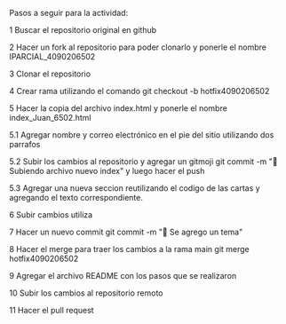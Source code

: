 Pasos a seguir para la actividad:

1 Buscar el repositorio original en github

2 Hacer un fork al repositorio para poder clonarlo y ponerle el nombre IPARCIAL_4090206502

3 Clonar el repositorio

4 Crear rama utilizando el comando git checkout -b hotfix4090206502

5 Hacer la copia del archivo index.html y ponerle el nombre index_Juan_6502.html

5.1 Agregar nombre y correo electrónico en el pie del sitio utilizando dos parrafos

5.2 Subir los cambios al repositorio y agregar un gitmoji git commit -m ":rocket: Subiendo archivo nuevo index" y luego hacer el push

5.3 Agregar una nueva seccion reutilizando el codigo de las cartas y agregando el texto correspondiente.

6 Subir cambios utiliza

7 Hacer un nuevo commit git commit -m ":rocket: Se agrego un tema"

8 Hacer el merge para traer los cambios a la rama main git merge hotfix4090206502

9 Agregar el archivo README con los pasos que se realizaron

10 Subir los cambios al repositorio remoto

11 Hacer el pull request

